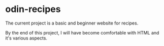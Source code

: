 # odin-recipes

The current project is a basic and beginner website for recipes.

By the end of this project, I will have become comfortable with HTML and it's various aspects.